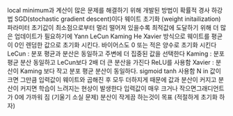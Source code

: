 local minimum과 계산이 많은 문제를 해결하기 위해 개발된 방법이 확률적 경사 하강법 SGD(stochastic gradient descent)이다
웨이트 초기화 (weight initailization) 
파라미터 초기값이 최소점으로부터 멀리 떨어져 있을수록 최적값에 도달하기 위해 더 많은 업데이트가 필요하기에
Yann LeCun Kaming He Xavier 방식으로 웨이트를 평균이 0인 렌덤한 값으로 초기화 시킨다.
바이어스도 0 또는 적은 양수로 초기화 시킨다
LeCun : 분포 평균과 분산은 동일하고 주변에 더 집중된 값을 선택한다
Kaming : 분포 평균 분산 동일하고 LeCun보다 2배 더 큰 분산을 가진다 ReLU를 사용함
Xavier : 분산이 Kaming 보다 작고 분포 평균 분산이 동일하다. sigmoid tanh 사용함
N in 값이 크면 그만큼 입력값이 웨이트와 곱해진 후 모두 더하지게 때문에 값과 분산이 커지고 분산이 커지면 학습이 느려지는 현상이 발생한다
입력값이 매우 크거나 작으면그래디언트가 0에 가까워 짐 (기울기 소실 문제)
분산이 작게끔 하는것이 목표 (적절하게 초기화 하자)
